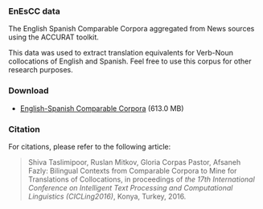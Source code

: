 ### EnEsCC data
The English Spanish Comparable Corpora aggregated from News sources using the ACCURAT toolkit. 

This data was used to extract translation equivalents for Verb-Noun collocations of English and Spanish.
Feel free to use this corpus for other research purposes.

### Download 
* [English-Spanish Comparable Corpora](https://www.dropbox.com/s/ux73pwt1r97iaq2/Comparable%20Corpora.zip?dl=0) (613.0 MB) 

### Citation
For citations, please refer to the following article:

> Shiva Taslimipoor, Ruslan Mitkov, Gloria Corpas Pastor, Afsaneh Fazly: Bilingual Contexts from Comparable Corpora to Mine for Translations of Collocations, in proceedings of *the 17th International Conference on Intelligent Text Processing and Computational Linguistics (CICLing2016)*, Konya, Turkey, 2016. 

